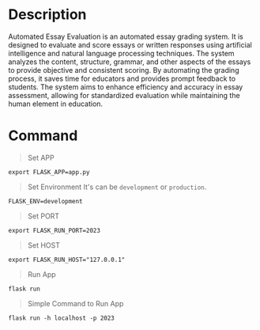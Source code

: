 # Description

Automated Essay Evaluation is an automated essay grading system. It is designed to evaluate and score essays or written responses using artificial intelligence and natural language processing techniques. The system analyzes the content, structure, grammar, and other aspects of the essays to provide objective and consistent scoring. By automating the grading process, it saves time for educators and provides prompt feedback to students. The system aims to enhance efficiency and accuracy in essay assessment, allowing for standardized evaluation while maintaining the human element in education.

# Command

> Set APP
```
export FLASK_APP=app.py
```

> Set Environment
It's can be `development` or `production`.
```
FLASK_ENV=development
```

> Set PORT
```
export FLASK_RUN_PORT=2023
```

> Set HOST
```
export FLASK_RUN_HOST="127.0.0.1"
```

> Run App
```
flask run
```

> Simple Command to Run App
```
flask run -h localhost -p 2023
```